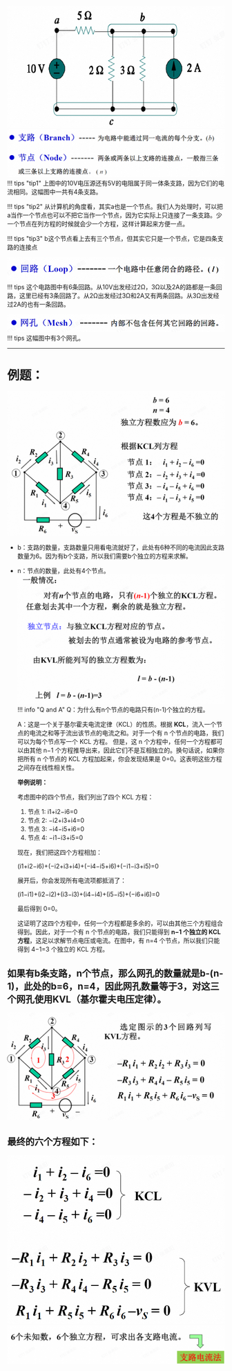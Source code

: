 ![](附件/Pasted%20image%2020250923192238.png)
![](附件/Pasted%20image%2020250923192344.png)
!!! tips "tip1"
    上图中的10V电压源还有5V的电阻属于同一体条支路，因为它们的电流相同。这幅图中一共有4条支路。

!!! tips "tip2"
    从计算机的角度看，其实a也是一个节点。我们人为处理时，可以把a当作一个节点也可以不把它当作一个节点，因为它实际上只连接了一条支路。少一个节点在列方程的时候就会少一个方程，这样计算起来方便一点。

!!! tips "tip3"
    b这个节点看上去有三个节点，但其实它只是一个节点，它是四条支路的连接点

![](附件/Pasted%20image%2020250923195545.png)
!!! tips 
    这个电路图中有6条回路。从10V出发经过2Ω，3Ω以及2A的路都是一条回路，这里已经有3条回路了。从2Ω出发经过3Ω和2A又有两条回路。从3Ω出发经过2A的也有一条回路。

![](附件/Pasted%20image%2020250923195836.png)
!!! tips
    这幅图中有3个网孔。

---

# 例题：
![](附件/Pasted%20image%2020250923200751.png)

- b：支路的数量，支路数量只用看电流就好了，此处有6种不同的电流因此支路数量为6。因为有b个支路，所以我们需要b个独立的方程来求解。
- n：节点的数量，此处有4个节点。
![](附件/Pasted%20image%2020250923201242.png)
!!! info "Q and A"
    Q：为什么有n个节点的电路只有(n-1)个独立的方程。
    
    A：这是一个关于基尔霍夫电流定律（KCL）的性质。根据 **KCL**，流入一个节点的电流之和等于流出该节点的电流之和。对于一个有 n 个节点的电路，我们可以为每个节点写一个 KCL 方程。
    但是，这 n 个方程中，任何一个方程都可以由其他 n−1 个方程推导出来，因此它们不是互相独立的。换句话说，如果你把所有 n 个节点的 KCL 方程加起来，你会发现结果是 0=0。这表明这些方程之间存在线性相关性。
    
    **举例说明：**
    
    考虑图中的四个节点，我们列出了四个 KCL 方程：
    
    1. 节点 1: i1​+i2​−i6​=0
    2. 节点 2: −i2​+i3​+i4​=0
    3. 节点 3: −i4​−i5​+i6​=0
    4. 节点 4: −i1​−i3​+i5​=0
    
     现在，我们把这四个方程相加：
     
    (i1​+i2​−i6​)+(−i2​+i3​+i4​)+(−i4​−i5​+i6​)+(−i1​−i3​+i5​)=0
    
    展开后，你会发现所有电流项都抵消了：
    
    (i1​−i1​)+(i2​−i2​)+(i3​−i3​)+(i4​−i4​)+(i5​−i5​)+(−i6​+i6​)=0
    
    最后得到 0=0。
    
    这证明了这四个方程中，任何一个方程都是多余的，可以由其他三个方程组合得到。因此，对于一个有 n 个节点的电路，我们只能得到 **n−1 个独立的 KCL 方程**，这足以求解节点电压或电流。在图中，有 n=4 个节点，所以我们只能得到 4−1=3 个独立的 KCL 方程。

## 如果有b条支路，n个节点，那么网孔的数量就是b-(n-1)，此处的b=6，n=4，因此网孔数量等于3，对这三个网孔使用KVL（基尔霍夫电压定律）。
![](附件/Pasted%20image%2020250923203411.png)
## 最终的六个方程如下：
![](附件/Pasted%20image%2020250923203535.png)
![](附件/Pasted%20image%2020250923203556.png)
